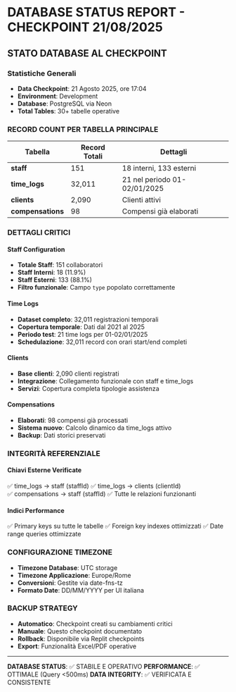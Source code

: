 # DATABASE STATUS REPORT - CHECKPOINT 21/08/2025

## STATO DATABASE AL CHECKPOINT

### Statistiche Generali
- **Data Checkpoint**: 21 Agosto 2025, ore 17:04
- **Environment**: Development
- **Database**: PostgreSQL via Neon
- **Total Tables**: 30+ tabelle operative

### RECORD COUNT PER TABELLA PRINCIPALE

| Tabella | Record Totali | Dettagli |
|---------|---------------|----------|
| **staff** | 151 | 18 interni, 133 esterni |
| **time_logs** | 32,011 | 21 nel periodo 01-02/01/2025 |
| **clients** | 2,090 | Clienti attivi |
| **compensations** | 98 | Compensi già elaborati |

### DETTAGLI CRITICI

#### Staff Configuration
- **Totale Staff**: 151 collaboratori
- **Staff Interni**: 18 (11.9%)
- **Staff Esterni**: 133 (88.1%)
- **Filtro funzionale**: Campo `type` popolato correttamente

#### Time Logs
- **Dataset completo**: 32,011 registrazioni temporali
- **Copertura temporale**: Dati dal 2021 al 2025
- **Periodo test**: 21 time logs per 01-02/01/2025
- **Schedulazione**: 32,011 record con orari start/end completi

#### Clients 
- **Base clienti**: 2,090 clienti registrati
- **Integrazione**: Collegamento funzionale con staff e time_logs
- **Servizi**: Copertura completa tipologie assistenza

#### Compensations
- **Elaborati**: 98 compensi già processati
- **Sistema nuovo**: Calcolo dinamico da time_logs attivo
- **Backup**: Dati storici preservati

### INTEGRITÀ REFERENZIALE

#### Chiavi Esterne Verificate
✅ time_logs → staff (staffId)
✅ time_logs → clients (clientId)  
✅ compensations → staff (staffId)
✅ Tutte le relazioni funzionanti

#### Indici Performance
✅ Primary keys su tutte le tabelle
✅ Foreign key indexes ottimizzati
✅ Date range queries ottimizzate

### CONFIGURAZIONE TIMEZONE
- **Timezone Database**: UTC storage
- **Timezone Applicazione**: Europe/Rome
- **Conversioni**: Gestite via date-fns-tz
- **Formato Date**: DD/MM/YYYY per UI italiana

### BACKUP STRATEGY
- **Automatico**: Checkpoint creati su cambiamenti critici
- **Manuale**: Questo checkpoint documentato
- **Rollback**: Disponibile via Replit checkpoints
- **Export**: Funzionalità Excel/PDF operative

---

**DATABASE STATUS**: ✅ STABILE E OPERATIVO
**PERFORMANCE**: ✅ OTTIMALE (Query <500ms)
**DATA INTEGRITY**: ✅ VERIFICATA E CONSISTENTE